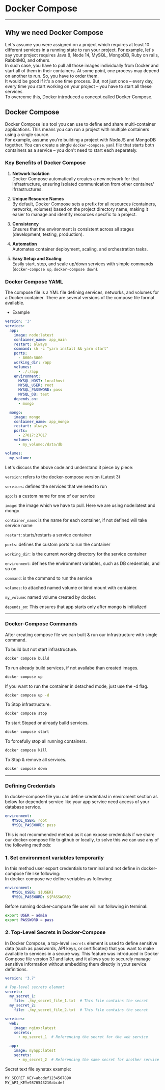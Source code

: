 # Docker Compose
---

## Why we need Docker Compose   

Let's assume you were assigned on a project which requires at least 10 different services in a running state to run your project. For example, let's say your project requires Java 8, Node 14, MySQL, MongoDB, Ruby on rails, RabbitMQ, and others.   
In such case, you have to pull all those images individually from Docker and start all of them in their containers. At some point, one process may depend on another to run. So, you have to order them.   
It would be good if it's a one time process. But, not just once – every day, every time you start working on your project – you have to start all these services.   
To overcome this, Docker introduced a concept called Docker Compose.

## Docker Compose   

Docker Compose is a tool you can use to define and share multi-container applications. This means you can run a project with multiple containers using a single source.   
For example, assume you're building a project with NodeJS and MongoDB together. You can create a single `docker-compose.yaml` file that starts both containers as a service – you don't need to start each separately.   

### Key Benefits of Docker Compose

1. **Network Isolation**  
   Docker Compose automatically creates a new network for that infrastructure, ensuring isolated communication from other container/ ifrrastructures.

2. **Unique Resource Names**  
   By default, Docker Compose sets a prefix for all resources (containers, networks, volumes) based on the project directory name, making it easier to manage and identify resources specific to a project.

3. **Consistency**  
   Ensures that the environment is consistent across all stages (development, testing, production).

4. **Automation**  
   Automates container deployment, scaling, and orchestration tasks.

5. **Easy Setup and Scaling**  
   Easily start, stop, and scale up/down services with simple commands (`docker-compose up`, `docker-compose down`).


### Docker Compose YAML   

The compose file is a YML file defining services, networks, and volumes for a Docker container. There are several versions of the compose file format available.    
- Example
```yaml
version: '3'
services:
  app:
    image: node:latest
    container_name: app_main
    restart: always
    command: sh -c "yarn install && yarn start"
    ports:
      - 8000:8000
    working_dir: /app
    volumes:
      - ./:/app
    environment:
      MYSQL_HOST: localhost
      MYSQL_USER: root
      MYSQL_PASSWORD: pass
      MYSQL_DB: test
    depends_on:
      - mongo

  mongo:
    image: mongo
    container_name: app_mongo
    restart: always
    ports:
      - 27017:27017
    volumes:
      - my_volume:/data/db

volumes:
  my_volume:
```

Let's discuss the above code and understand it piece by piece:

`version`: refers to the docker-compose version (Latest 3)   

`services`: defines the services that we need to run   

`app`: is a custom name for one of our service      

`image`: the image which we have to pull. Here we are using node:latest and mongo.   

`container_name`: is the name for each container, if not defined will take service name  

`restart`: starts/restarts a service container   

`ports`: defines the custom ports to run the container   

`working_dir`: is the current working directory for the service container   

`environment`: defines the environment variables, such as DB credentials, and so on.   

`command`: is the command to run the service  

`volumes`: to attached named volume or bind mount with container.

`my_volume`: named volume created by docker.

`depends_on`: This ensures that app starts only after mongo is initialized

---   

### Docker-Compose Commands 

After creating compose file we can built & run our infrastructure with single command.

To build but not start infrastructure.
```bash
docker compose build 
```

To run already build services, if not availabe than created images.
```bash
docker compose up 
```

If you want to run the container in detached mode, just use the -d flag.    
```bash
docker compose up -d
```

To Stop infrastructure.
```bash
docker compose stop 
```

To start Stoped or already build services.
```bash
docker compose start 
```

To forcefully stop all running containers.
```bash
docker compose kill
```

To Stop & remove all services.
```bash
docker compose down
```
---
### Defining Credentials

   In docker-compose file you can define credentiasl in enviroment section as below for dependent service like your app service need access of your database service.   
   
   ```yaml
   environment:
      MYSQL_USER: root
      MYSQL_PASSWORD: pass
   ```

   This is not recommended method as it can expose credentials if we share our docker-compose file to github or locally, to solve this we can use any of the following methods:

   ### 1. Set environment variables temporarily   
   In this method user export credentials to terminal and not define in docker-compose file like following:     
   In docker-compose we define veriables as following:   
   ```yaml
   environment:
      MYSQL_USER: ${USER}
      MYSQL_PASSWORD: ${PASSWORD}
   ```
      
   Before running docker-compose file user will run following in terminal:   
   ```bash
   export USER = admin
   export PASSWORD = pass
   ```   

   ### 2. Top-Level Secrets in Docker-Compose    
   In Docker Compose, a top-level `secrets` element is used to define sensitive data (such as passwords, API keys, or certificates) that you want to make available to services in a secure way. This feature was introduced in Docker Compose file version 3.1 and later, and it allows you to securely manage sensitive information without embedding them directly in your service definitions.
   
   ```yaml
   version: '3.7'

   # Top-level secrets element
   secrets:
     my_secret_1:
       file: ./my_secret_file_1.txt  # This file contains the secret
     my_secret_2:
       file: ./my_secret_file_2.txt  # This file contains the secret

   services:
     web:
       image: nginx:latest
       secrets:
         - my_secret_1  # Referencing the secret for the web service

     app:
       image: myapp:latest
       secrets:
         - my_secret_2  # Referencing the same secret for another service
   ```   

   Secret text file synatax example:   
   ```txt
   MY_SECRET_KEY=abcdef1234567890
   MY_API_KEY=9876543210abcdef
   ```


   
